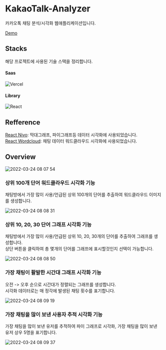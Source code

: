 # KakaoTalk-Analyzer

카카오톡 채팅 분석/시각화 웹애플리케이션입니다.

[Demo](kakaotalk-analyzer.vercel.app)

## Stacks

해당 프로젝트에 사용된 기술 스택을 정리합니다.

#### Saas

![Vercel](https://img.shields.io/badge/vercel-%23000000.svg?style=for-the-badge&logo=vercel&logoColor=white)

#### Library

![React](https://img.shields.io/badge/react-%2320232a.svg?style=for-the-badge&logo=react&logoColor=%2361DAFB)

## Refference
[React Nivo](https://nivo.rocks): 막대그래프, 파이그래프등 데이터 시각화에 사용되었습니다.  
[React Wordcloud](https://www.npmjs.com/package/react-wordcloud): 채팅 데이터 워드클라우드 시각화에 사용되었습니다.  

## Overview

![2022-03-24 08 07 54](https://user-images.githubusercontent.com/77450463/159844085-eec139bb-5dc1-49fb-bbd3-fbba7fe693f2.gif)

### 상위 100개 단어 워드클라우드 시각화 기능

채팅방에서 가장 많이 사용/언급된 상위 100개의 단어를 추출하여 워드클라우드 이미지를 생성합니다.

![2022-03-24 08 08 31](https://user-images.githubusercontent.com/77450463/159850554-fc5850c1-83e6-43ed-bc2b-e237cca3a07f.gif)

### 상위 10, 20, 30 단어 그래프 시각화 기능

채팅방에서 가장 많이 사용/언급된 상위 10, 20, 30개의 단어를 추출하여 그래프를 생성합니다.  
상단 버튼을 클릭하여 총 몇개의 단어를 그래프에 표시할것인지 선택이 가능합니다.

![2022-03-24 08 08 50](https://user-images.githubusercontent.com/77450463/159850733-f8482626-357e-43cf-99e0-abdd9b1b7d2b.gif)

### 가장 채팅이 활발한 시간대 그래프 시각화 기능

오전 -> 오후 순으로 시간대가 정렬되는 그래프를 생성합니다.  
시각화 데이터로는 매 정각에 발생된 채팅 횟수를 표기합니다.

![2022-03-24 08 09 19](https://user-images.githubusercontent.com/77450463/159850967-7d32e91a-49a7-4684-b997-3d7cb37ac6b4.gif)

### 가장 채팅을 많이 보낸 사용자 추적 시각화 기능

가장 채팅을 많이 보낸 유저를 추적하여 파이 그래프로 시각화, 가장 채팅을 많이 보낸 유저 상우 5명을 표기합니다.

![2022-03-24 08 09 37](https://user-images.githubusercontent.com/77450463/159851067-23599da3-5217-47e8-ba61-c621d8b38dbf.gif)
